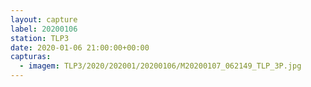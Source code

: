 ```yaml
---
layout: capture
label: 20200106
station: TLP3
date: 2020-01-06 21:00:00+00:00
capturas:
  - imagem: TLP3/2020/202001/20200106/M20200107_062149_TLP_3P.jpg
---
```

